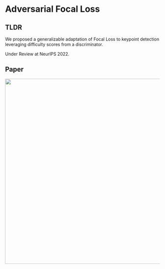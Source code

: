 # Adversarial Focal Loss

## TLDR
We proposed a generalizable adaptation of Focal Loss to keypoint detection leveraging difficulty scores from a discriminator.

Under Review at NeurIPS 2022.

## Paper
<img src="paper/AFL_20220519.pdf" width="600"/>

<!-- <embed src="/paper/AFL_20220519.pdf" type="application/pdf">
 -->
<!-- <object data="paper/AFL_20220519.pdf" width="1000" height="1000" type='application/pdf'></object>
 -->
